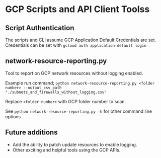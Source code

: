 # GCP Scripts and API Client Toolss

## Script Authentication
The scripts and CLI assume GCP Application Default Credentials are set. Credentials can be set with `gcloud auth application-default login`


## network-resource-reporting.py
Tool to report on GCP network resources without logging enabled.

Example run command; `python network-resource-reporting.py <folder number> --output_csv_path "./subnets_and_firewalls_without_logging.csv"`

Replace `<folder number>` with GCP folder number to scan.

See `python network-resource-reporting.py -h` for other command line options

## Future additions
- Add the ability to patch update resources to enable logging.
- Other exciting and helpful tools using the GCP APIs.